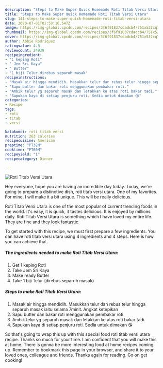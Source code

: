 ```yaml
---
description: "Steps to Make Super Quick Homemade Roti Titab Versi Utara"
title: "Steps to Make Super Quick Homemade Roti Titab Versi Utara"
slug: 141-steps-to-make-super-quick-homemade-roti-titab-versi-utara
date: 2020-07-01T02:59:16.547Z
image: https://img-global.cpcdn.com/recipes/3f6f91837cdadcb4/751x532cq70/roti-titab-versi-utara-resipi-foto-utama.jpg
thumbnail: https://img-global.cpcdn.com/recipes/3f6f91837cdadcb4/751x532cq70/roti-titab-versi-utara-resipi-foto-utama.jpg
cover: https://img-global.cpcdn.com/recipes/3f6f91837cdadcb4/751x532cq70/roti-titab-versi-utara-resipi-foto-utama.jpg
author: Abbie Rodriquez
ratingvalue: 4.8
reviewcount: 24939
recipeingredient:
- "1 keping Roti"
- " Jem Sri Kaya"
- " Butter"
- "1 biji Telur direbus separuh masak"
recipeinstructions:
- "Masak air hingga mendidih. Masukkan telur dan rebus telur hingga separuh masak iaitu selama 7minit. Angkat ketepikan"
- "Sapu butter dan bakar roti menggunakan pembakar roti."
- "Ambik telur yg separuh masak dan letakkan ke atas roti bakar tadi."
- "Sapukan kaya di setiap penjuru roti. Sedia untuk dimakan 😘"
categories:
- Recipe
tags:
- roti
- titab
- versi

katakunci: roti titab versi 
nutrition: 263 calories
recipecuisine: American
preptime: "PT32M"
cooktime: "PT60M"
recipeyield: "1"
recipecategory: Dinner

---
```



![Roti Titab Versi Utara](https://img-global.cpcdn.com/recipes/3f6f91837cdadcb4/751x532cq70/roti-titab-versi-utara-resipi-foto-utama.jpg)

Hey everyone, hope you are having an incredible day today. Today, we're going to prepare a distinctive dish, roti titab versi utara. One of my favorites. For mine, I will make it a bit unique. This will be really delicious.



Roti Titab Versi Utara is one of the most popular of current trending foods in the world. It's easy, it is quick, it tastes delicious. It is enjoyed by millions daily. Roti Titab Versi Utara is something which I have loved my entire life. They are fine and they look fantastic.


To get started with this recipe, we must first prepare a few ingredients. You can have roti titab versi utara using 4 ingredients and 4 steps. Here is how you can achieve that.

<!--inarticleads1-->

##### The ingredients needed to make Roti Titab Versi Utara:

1. Get 1 keping Roti
1. Take  Jem Sri Kaya
1. Make ready  Butter
1. Take 1 biji Telur (direbus separuh masak)




<!--inarticleads2-->

##### Steps to make Roti Titab Versi Utara:

1. Masak air hingga mendidih. Masukkan telur dan rebus telur hingga separuh masak iaitu selama 7minit. Angkat ketepikan
1. Sapu butter dan bakar roti menggunakan pembakar roti.
1. Ambik telur yg separuh masak dan letakkan ke atas roti bakar tadi.
1. Sapukan kaya di setiap penjuru roti. Sedia untuk dimakan 😘




So that's going to wrap this up with this special food roti titab versi utara recipe. Thanks so much for your time. I am confident that you will make this at home. There is gonna be more interesting food at home recipes coming up. Remember to bookmark this page in your browser, and share it to your loved ones, colleague and friends. Thanks again for reading. Go on get cooking!
